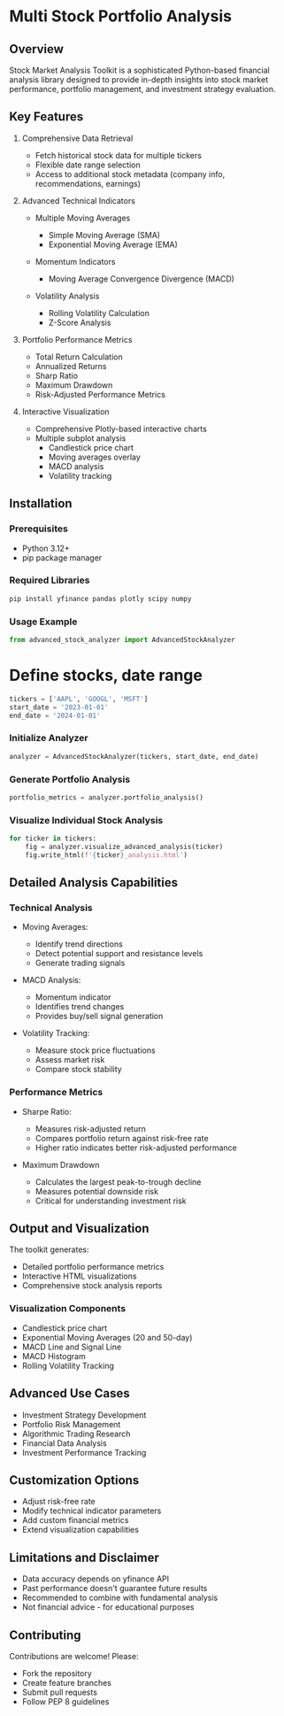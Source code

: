 # Multi Stock Portfolio Analysis

## Overview
Stock Market Analysis Toolkit is a sophisticated Python-based financial analysis library designed to provide in-depth insights into stock market performance, portfolio management, and investment strategy evaluation.

## Key Features
1. Comprehensive Data Retrieval
   - Fetch historical stock data for multiple tickers
   - Flexible date range selection
   - Access to additional stock metadata (company info, recommendations, earnings)

2. Advanced Technical Indicators
   - Multiple Moving Averages
       - Simple Moving Average (SMA)
       - Exponential Moving Average (EMA)

   - Momentum Indicators
       - Moving Average Convergence Divergence (MACD)

   - Volatility Analysis
       - Rolling Volatility Calculation
       - Z-Score Analysis
        
3. Portfolio Performance Metrics
   - Total Return Calculation
   - Annualized Returns
   - Sharp Ratio
   - Maximum Drawdown
   - Risk-Adjusted Performance Metrics

4. Interactive Visualization
   - Comprehensive Plotly-based interactive charts
   - Multiple subplot analysis
      - Candlestick price chart
      - Moving averages overlay
      - MACD analysis
      - Volatility tracking

## Installation
### Prerequisites
- Python 3.12+
- pip package manager

### Required Libraries
```python
pip install yfinance pandas plotly scipy numpy
```

### Usage Example
```python
from advanced_stock_analyzer import AdvancedStockAnalyzer
```

# Define stocks, date range
```python
tickers = ['AAPL', 'GOOGL', 'MSFT']
start_date = '2023-01-01'
end_date = '2024-01-01'
```

### Initialize Analyzer
```python
analyzer = AdvancedStockAnalyzer(tickers, start_date, end_date)
```

### Generate Portfolio Analysis
```python
portfolio_metrics = analyzer.portfolio_analysis()
```

### Visualize Individual Stock Analysis
```python
for ticker in tickers:
    fig = analyzer.visualize_advanced_analysis(ticker)
    fig.write_html(f'{ticker}_analysis.html')
```

## Detailed Analysis Capabilities
### Technical Analysis
- Moving Averages:
   - Identify trend directions
   - Detect potential support and resistance levels
   - Generate trading signals
     
- MACD Analysis:
   - Momentum indicator
   - Identifies trend changes
   - Provides buy/sell signal generation

- Volatility Tracking:
   - Measure stock price fluctuations
   - Assess market risk
   - Compare stock stability
     
### Performance Metrics
- Sharpe Ratio:
   - Measures risk-adjusted return
   - Compares portfolio return against risk-free rate
   - Higher ratio indicates better risk-adjusted performance

- Maximum Drawdown
   - Calculates the largest peak-to-trough decline
   - Measures potential downside risk
   - Critical for understanding investment risk

## Output and Visualization
The toolkit generates:
   - Detailed portfolio performance metrics
   - Interactive HTML visualizations
   - Comprehensive stock analysis reports

### Visualization Components
   - Candlestick price chart
   - Exponential Moving Averages (20 and 50-day)
   - MACD Line and Signal Line
   - MACD Histogram
   - Rolling Volatility Tracking

## Advanced Use Cases
  - Investment Strategy Development
  - Portfolio Risk Management
  - Algorithmic Trading Research
  - Financial Data Analysis
  - Investment Performance Tracking

## Customization Options
  - Adjust risk-free rate
  - Modify technical indicator parameters
  - Add custom financial metrics
  - Extend visualization capabilities

## Limitations and Disclaimer
  - Data accuracy depends on yfinance API
  - Past performance doesn't guarantee future results
  - Recommended to combine with fundamental analysis
  - Not financial advice - for educational purposes

## Contributing
Contributions are welcome! Please:
  - Fork the repository
  - Create feature branches
  - Submit pull requests
  - Follow PEP 8 guidelines
